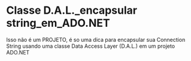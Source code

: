 # Classe D.A.L._encapsular string_em_ADO.NET


Isso não é um PROJETO, é so uma dica para encapsular sua Connection String usando uma classe Data Access Layer (D.A.L.) em um projeto ADO.NET
